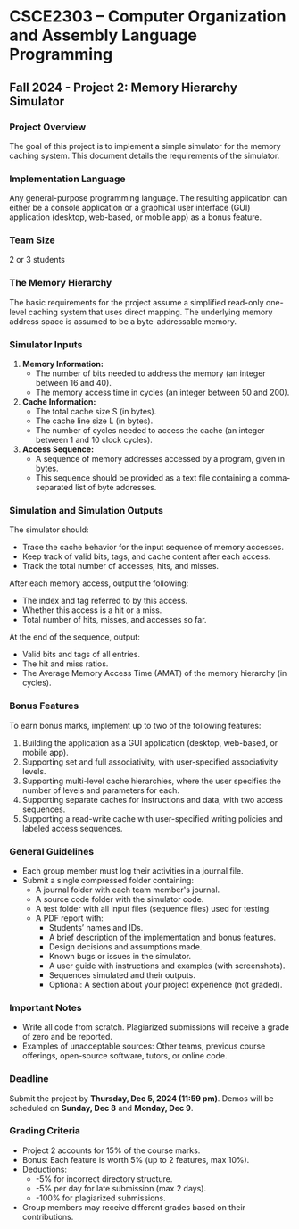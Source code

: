 <body>
  <h1>CSCE2303 – Computer Organization and Assembly Language Programming</h1>
  <h2>Fall 2024 - Project 2: Memory Hierarchy Simulator</h2>
  
  <h3>Project Overview</h3>
  <p>
    The goal of this project is to implement a simple simulator for the memory caching system. 
    This document details the requirements of the simulator.
  </p>
  
  <h3>Implementation Language</h3>
  <p>
    Any general-purpose programming language. The resulting application can either be a 
    console application or a graphical user interface (GUI) application (desktop, web-based, or mobile app) as a bonus feature.
  </p>
  
  <h3>Team Size</h3>
  <p>2 or 3 students</p>
  
  <h3>The Memory Hierarchy</h3>
  <p>
    The basic requirements for the project assume a simplified read-only one-level caching 
    system that uses direct mapping. The underlying memory address space is assumed to be a 
    byte-addressable memory.
  </p>
  
  <h3>Simulator Inputs</h3>
  <ol>
    <li>
      <b>Memory Information:</b> 
      <ul>
        <li>The number of bits needed to address the memory (an integer between 16 and 40).</li>
        <li>The memory access time in cycles (an integer between 50 and 200).</li>
      </ul>
    </li>
    <li>
      <b>Cache Information:</b> 
      <ul>
        <li>The total cache size S (in bytes).</li>
        <li>The cache line size L (in bytes).</li>
        <li>The number of cycles needed to access the cache (an integer between 1 and 10 clock cycles).</li>
      </ul>
    </li>
    <li>
      <b>Access Sequence:</b> 
      <ul>
        <li>A sequence of memory addresses accessed by a program, given in bytes.</li>
        <li>This sequence should be provided as a text file containing a comma-separated list of byte addresses.</li>
      </ul>
    </li>
  </ol>
  
  <h3>Simulation and Simulation Outputs</h3>
  <p>The simulator should:</p>
  <ul>
    <li>Trace the cache behavior for the input sequence of memory accesses.</li>
    <li>Keep track of valid bits, tags, and cache content after each access.</li>
    <li>Track the total number of accesses, hits, and misses.</li>
  </ul>
  
  <p>After each memory access, output the following:</p>
  <ul>
    <li>The index and tag referred to by this access.</li>
    <li>Whether this access is a hit or a miss.</li>
    <li>Total number of hits, misses, and accesses so far.</li>
  </ul>
  
  <p>At the end of the sequence, output:</p>
  <ul>
    <li>Valid bits and tags of all entries.</li>
    <li>The hit and miss ratios.</li>
    <li>The Average Memory Access Time (AMAT) of the memory hierarchy (in cycles).</li>
  </ul>
  
  <h3>Bonus Features</h3>
  <p>To earn bonus marks, implement up to two of the following features:</p>
  <ol>
    <li>Building the application as a GUI application (desktop, web-based, or mobile app).</li>
    <li>Supporting set and full associativity, with user-specified associativity levels.</li>
    <li>Supporting multi-level cache hierarchies, where the user specifies the number of levels and parameters for each.</li>
    <li>Supporting separate caches for instructions and data, with two access sequences.</li>
    <li>Supporting a read-write cache with user-specified writing policies and labeled access sequences.</li>
  </ol>
  
  <h3>General Guidelines</h3>
  <ul>
    <li>Each group member must log their activities in a journal file.</li>
    <li>Submit a single compressed folder containing:
      <ul>
        <li>A journal folder with each team member's journal.</li>
        <li>A source code folder with the simulator code.</li>
        <li>A test folder with all input files (sequence files) used for testing.</li>
        <li>A PDF report with:
          <ul>
            <li>Students’ names and IDs.</li>
            <li>A brief description of the implementation and bonus features.</li>
            <li>Design decisions and assumptions made.</li>
            <li>Known bugs or issues in the simulator.</li>
            <li>A user guide with instructions and examples (with screenshots).</li>
            <li>Sequences simulated and their outputs.</li>
            <li>Optional: A section about your project experience (not graded).</li>
          </ul>
        </li>
      </ul>
    </li>
  </ul>
  
  <h3>Important Notes</h3>
  <ul>
    <li>Write all code from scratch. Plagiarized submissions will receive a grade of zero and be reported.</li>
    <li>Examples of unacceptable sources: Other teams, previous course offerings, open-source software, tutors, or online code.</li>
  </ul>
  
  <h3>Deadline</h3>
  <p>Submit the project by <b>Thursday, Dec 5, 2024 (11:59 pm)</b>. Demos will be scheduled on <b>Sunday, Dec 8</b> and <b>Monday, Dec 9</b>.</p>
  
  <h3>Grading Criteria</h3>
  <ul>
    <li>Project 2 accounts for 15% of the course marks.</li>
    <li>Bonus: Each feature is worth 5% (up to 2 features, max 10%).</li>
    <li>Deductions:
      <ul>
        <li>-5% for incorrect directory structure.</li>
        <li>-5% per day for late submission (max 2 days).</li>
        <li>-100% for plagiarized submissions.</li>
      </ul>
    </li>
    <li>Group members may receive different grades based on their contributions.</li>
  </ul>
</body>
</html>
